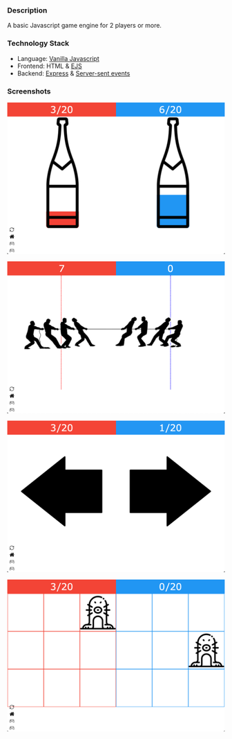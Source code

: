 ### Description

A basic Javascript game engine for 2 players or more.

### Technology Stack
- Language: [Vanilla Javascript](http://vanilla-js.com)
- Frontend: HTML & [EJS](https://ejs.co)
- Backend: [Express](https://expressjs.com) & [Server-sent events](https://developer.mozilla.org/en-US/docs/Web/API/Server-sent_events/Using_server-sent_events)

### Screenshots

![screen1](resources/game1.png)

![screen2](resources/game2.png)

![screen3](resources/game3.png)

![screen4](resources/game4.png)
